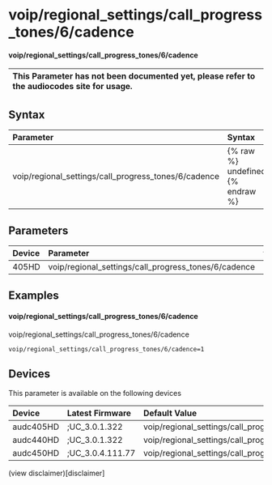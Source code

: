 ﻿---
description: voip/regional_settings/call_progress_tones/6/cadence
search: false
---

# voip/regional_settings/call_progress_tones/6/cadence

#### voip/regional_settings/call_progress_tones/6/cadence


| This Parameter has not been documented yet, please refer to the audiocodes site for usage.  |
| :--- |

## Syntax
| Parameter | Syntax |
| :--- | :--- |
|voip/regional_settings/call_progress_tones/6/cadence | {% raw %} undefined {% endraw %} |

## Parameters
|Device|Parameter|value|Description|
|:---|:---|:---|:---|
| 405HD | voip/regional_settings/call_progress_tones/6/cadence |  |  |

## Examples
#### voip/regional_settings/call_progress_tones/6/cadence

voip/regional_settings/call_progress_tones/6/cadence

```
voip/regional_settings/call_progress_tones/6/cadence=1
```

## Devices
This parameter is available on the following devices

| Device | Latest Firmware | Default Value |
|:---|:---|:---|
| audc405HD | ;UC_3.0.1.322 | voip/regional_settings/call_progress_tones/6/cadence=1 
| audc440HD | ;UC_3.0.1.322 | voip/regional_settings/call_progress_tones/6/cadence=1 
| audc450HD | ;UC_3.0.4.111.77 | voip/regional_settings/call_progress_tones/6/cadence=1 

(view disclaimer)[disclaimer]
